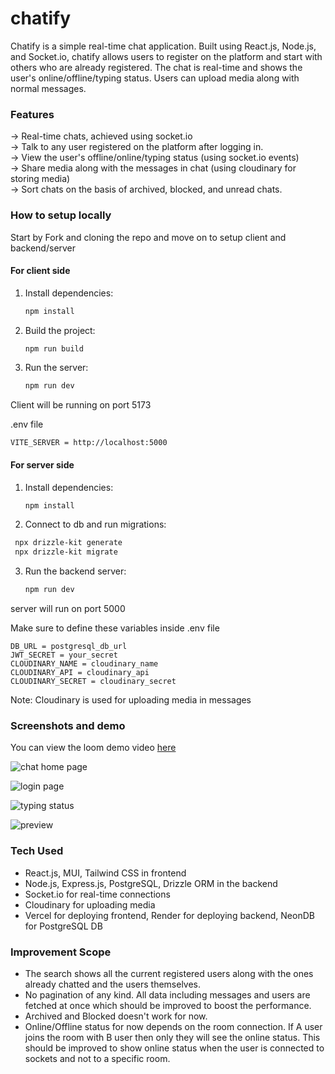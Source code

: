 # chatify

Chatify is a simple real-time chat application. Built using React.js, Node.js, and Socket.io, chatify allows users to register on the platform and start with others who are already registered. 
The chat is real-time and shows the user's online/offline/typing status. Users can upload media along with normal messages. 

### Features

-> Real-time chats, achieved using socket.io
<br/>
-> Talk to any user registered on the platform after logging in.
<br/>
-> View the user's offline/online/typing status (using socket.io events)
<br/>
-> Share media along with the messages in chat (using cloudinary for storing media)
<br/>
-> Sort chats on the basis of archived, blocked, and unread chats.
<br/>

### How to setup locally

Start by Fork and cloning the repo and move on to setup client and backend/server

#### For client side

1. Install dependencies:
   ```bash
   npm install
   
2. Build the project:
   ```bash
   npm run build
   
3. Run the server:
   ```bash
   npm run dev

Client will be running on port 5173

.env file
```
VITE_SERVER = http://localhost:5000
```

#### For server side

1. Install dependencies:
   ```bash
   npm install

2. Connect to db and run migrations:
  ```bash
   npx drizzle-kit generate
   npx drizzle-kit migrate
  ```
   
3. Run the backend server:
   ```bash
   npm run dev

server will run on port 5000

Make sure to define these variables inside .env file

```
DB_URL = postgresql_db_url
JWT_SECRET = your_secret
CLOUDINARY_NAME = cloudinary_name
CLOUDINARY_API = cloudinary_api
CLOUDINARY_SECRET = cloudinary_secret
```
Note: Cloudinary is used for uploading media in messages


### Screenshots and demo

You can view the loom demo video [here](https://www.loom.com/share/1109842a94544584850e0434ec329100?sid=96e53993-40e4-4655-b0ac-28039ecb5cb5)

![chat home page](https://res.cloudinary.com/dwuyp1nss/image/upload/v1724004761/chatify/chat-1.png)

![login page](https://res.cloudinary.com/dwuyp1nss/image/upload/v1724004898/chatify/login.png)

![typing status](https://res.cloudinary.com/dwuyp1nss/image/upload/v1724004990/chatify/typing.png)

![preview ](https://res.cloudinary.com/dwuyp1nss/image/upload/v1724004851/chatify/preview.png)

### Tech Used

- React.js, MUI, Tailwind CSS in frontend
- Node.js, Express.js, PostgreSQL, Drizzle ORM in the backend
- Socket.io for real-time connections
- Cloudinary for uploading media
- Vercel for deploying frontend, Render for deploying backend, NeonDB for PostgreSQL DB

### Improvement Scope

- The search shows all the current registered users along with the ones already chatted and the users themselves.
- No pagination of any kind. All data including messages and users are fetched at once which should be improved to boost the performance.
- Archived and Blocked doesn't work for now.
- Online/Offline status for now depends on the room connection. If A user joins the room with B user then only they will see the online status. This should be improved to show online status when the user is connected to sockets and not to a specific room.

